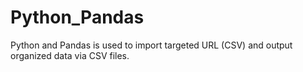 # Python_Pandas
Python and Pandas is used to import targeted URL (CSV) and output organized data via CSV files.
